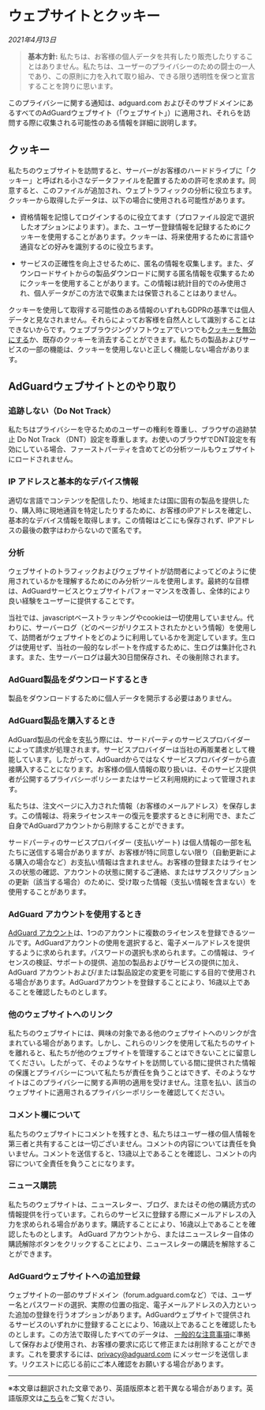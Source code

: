 # ウェブサイトとクッキー
*2021年4月13日*
> **基本方針:** 私たちは、お客様の個人データを共有したり販売したりすることはありません。私たちは、ユーザーのプライバシーのための闘士の一人であり、この原則に力を入れて取り組み、できる限り透明性を保つと宣言することを誇りに思います。

このプライバシーに関する通知は、adguard.com およびそのサブドメインにあるすべてのAdGuardウェブサイト（「ウェブサイト」）に適用され、それらを訪問する際に収集される可能性のある情報を詳細に説明します。

## クッキー

私たちのウェブサイトを訪問すると、サーバーがお客様のハードドライブに「クッキー」と呼ばれる小さなデータファイルを配置するための許可を求めます。同意すると、このファイルが追加され、ウェブトラフィックの分析に役立ちます。クッキーから取得したデータは、以下の場合に使用される可能性があります。

* 資格情報を記憶してログインするのに役立てます（プロファイル設定で選択したオプションによります）。また、ユーザー登録情報を記録するためにクッキーを使用することがあります。クッキーは、将来使用するために言語や通貨などの好みを識別するのに役立ちます。

* サービスの正確性を向上させるために、匿名の情報を収集します。また、ダウンロードサイトからの製品ダウンロードに関する匿名情報を収集するためにクッキーを使用することがあります。この情報は統計目的でのみ使用され、個人データがこの方法で収集または保管されることはありません。

クッキーを使用して取得する可能性のある情報のいずれもGDPRの基準では個人データと見なされません。それらによってお客様を自然人として識別することはできないからです。ウェブブラウジングソフトウェアでいつでも[クッキーを無効にする](http://www.wikihow.com/Disable-Cookies)か、既存のクッキーを消去することができます。私たちの製品およびサービスの一部の機能は、クッキーを使用しないと正しく機能しない場合があります。

## AdGuardウェブサイトとのやり取り

### 追跡しない（Do Not Track）

私たちはプライバシーを守るためのユーザーの権利を尊重し、ブラウザの追跡禁止 Do Not Track （DNT）設定を尊重します。お使いのブラウザでDNT設定を有効にしている場合、ファーストパーティを含めてどの分析ツールもウェブサイトにロードされません。

### IP アドレスと基本的なデバイス情報

適切な言語でコンテンツを配信したり、地域または国に固有の製品を提供したり、購入時に現地通貨を特定したりするために、お客様のIPアドレスを確定し、基本的なデバイス情報を取得します。この情報はどこにも保存されず、IPアドレスの最後の数字はわからないので匿名です。

### 分析

ウェブサイトのトラフィックおよびウェブサイトが訪問者によってどのように使用されているかを理解するためにのみ分析ツールを使用します。最終的な目標は、AdGuardサービスとウェブサイトパフォーマンスを改善し、全体的により良い経験をユーザーに提供することです。

当社では、javascriptベーストラッキングやcookieは一切使用していません。代わりに、サーバーログ（どのページがリクエストされたかという情報）を使用して、訪問者がウェブサイトをどのように利用しているかを測定しています。生ログは使用せず、当社の一般的なレポートを作成するために、生ログは集計化されます。また、生サーバーログは最大30日間保存され、その後削除されます。

### AdGuard製品をダウンロードするとき

製品をダウンロードするために個人データを開示する必要はありません。

### AdGuard製品を購入するとき

AdGuard製品の代金を支払う際には、サードパーティのサービスプロバイダーによって請求が処理されます。サービスプロバイダーは当社の再販業者として機能しています。したがって、AdGuardからではなくサービスプロバイダーから直接購入することになります。お客様の個人情報の取り扱いは、そのサービス提供者が公開するプライバシーポリシーまたはサービス利用規約によって管理されます。

私たちは、注文ページに入力された情報（お客様のメールアドレス）を保存します。この情報は、将来ライセンスキーの復元を要求するときに利用でき、またご自身でAdGuardアカウントから削除することができます。

サードパーティのサービスプロバイダー (支払いゲート) は個人情報の一部を私たちに送信する場合がありますが、お客様が特に同意しない限り（自動更新による購入の場合など）お支払い情報は含まれません。お客様の登録またはライセンスの状態の確認、アカウントの状態に関するご連絡、またはサブスクリプションの更新（該当する場合）のために、受け取った情報（支払い情報を含まない）を使用することがあります。

### AdGuard アカウントを使用するとき

[AdGuard アカウント](https://adguard.com/account/login.html)は、1つのアカウントに複数のライセンスを登録できるツールです。AdGuardアカウントの使用を選択すると、電子メールアドレスを提供するように求められます。パスワードの選択も求められます。この情報は、ライセンスの検証、サポートの提供、追加の製品およびサービスの提供に加え、AdGuard アカウントおよび/または製品設定の変更を可能にする目的で使用される場合があります。AdGuardアカウントを登録することにより、16歳以上であることを確認したものとします。

### 他のウェブサイトへのリンク

私たちのウェブサイトには、興味の対象である他のウェブサイトへのリンクが含まれている場合があります。しかし、これらのリンクを使用して私たちのサイトを離れると、私たちが他のウェブサイトを管理することはできないことに留意してください。したがって、そのようなサイトを訪問している間に提供された情報の保護とプライバシーについて私たちが責任を負うことはできず、そのようなサイトはこのプライバシーに関する声明の適用を受けません。注意を払い、該当のウェブサイトに適用されるプライバシーポリシーを確認してください。

### コメント欄について

私たちのウェブサイトにコメントを残すとき、私たちはユーザー様の個人情報を第三者と共有することは一切ございません。コメントの内容については責任を負いません。コメントを送信すると、13歳以上であることを確認し、コメントの内容について全責任を負うことになります。

### ニュース購読

私たちのウェブサイトは、ニュースレター、ブログ、またはその他の購読方式の情報提供を行っています。これらのサービスに登録する際にメールアドレスの入力を求められる場合があります。購読することにより、16歳以上であることを確認したものとします。
AdGuard アカウントから、またはニュースレター自体の購読解除ボタンをクリックすることにより、ニュースレターの購読を解除することができます。

### AdGuardウェブサイトへの追加登録

ウェブサイトの一部のサブドメイン（forum.adguard.comなど）では、ユーザー名とパスワードの選択、実際の位置の指定、電子メールアドレスの入力といった追加の登録を行うオプションがあります。AdGuardウェブサイトで提供されるサービスのいずれかに登録することにより、16歳以上であることを確認したものとします。この方法で取得したすべてのデータは、 [一般的な注意事項](https://adguard.com/privacy.html)に準拠して保存および使用され、お客様の要求に応じて修正または削除することができます。これを要求するには、privacy@adguard.com にメッセージを送信します。リクエストに応じる前にご本人確認をお願いする場合があります。

-----
※本文章は翻訳された文章であり、英語版原本と若干異なる場合があります。英語版原文は[こちら](https://adguard.com/en/privacy/website.html)をご覧ください。
